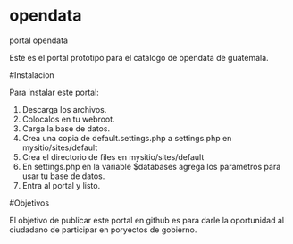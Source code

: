 # opendata
portal opendata

Este es el portal prototipo para el catalogo de opendata de guatemala.

#Instalacion

Para instalar este portal:

1. Descarga los archivos.
2. Colocalos en tu webroot.
3. Carga la base de datos.
4. Crea una copia de default.settings.php a settings.php en mysitio/sites/default
5. Crea el directorio de files en mysitio/sites/default
6. En settings.php en la variable $databases agrega los parametros para usar tu base de datos.
7. Entra al portal y listo.

#Objetivos

El objetivo de publicar este portal en github es para darle la oportunidad al ciudadano de participar en poryectos de gobierno.

